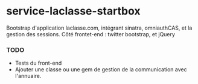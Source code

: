 service-laclasse-startbox
=========================

Bootstrap d'application laclasse.com, intégrant sinatra, omniauthCAS, et la gestion des sessions. Côté frontet-end : twitter bootstrap, et jQuery

### TODO
  - Tests du front-end
  - Ajouter une classe ou une gem de gestion de la communication avec l'annuaire.
